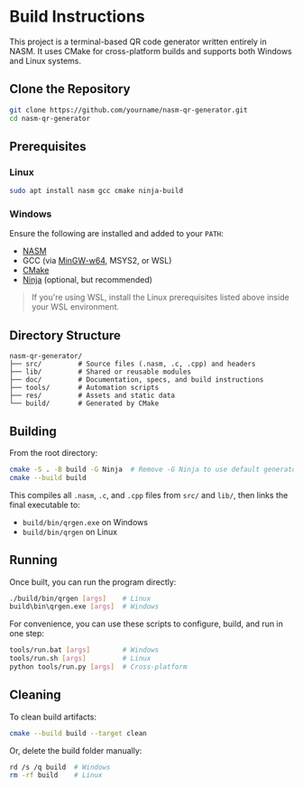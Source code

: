 # Build Instructions

This project is a terminal-based QR code generator written entirely in NASM. It uses CMake for cross-platform builds and supports both Windows and Linux systems.

## Clone the Repository

```bash
git clone https://github.com/yourname/nasm-qr-generator.git
cd nasm-qr-generator
```

## Prerequisites

### Linux

```bash
sudo apt install nasm gcc cmake ninja-build
```

### Windows

Ensure the following are installed and added to your `PATH`:

* [NASM](https://www.nasm.us/)
* GCC (via [MinGW-w64](https://www.mingw-w64.org/), MSYS2, or WSL)
* [CMake](https://cmake.org/download/)
* [Ninja](https://ninja-build.org/) (optional, but recommended)

> If you're using WSL, install the Linux prerequisites listed above inside your WSL environment.

## Directory Structure

```
nasm-qr-generator/
├── src/         # Source files (.nasm, .c, .cpp) and headers
├── lib/         # Shared or reusable modules
├── doc/         # Documentation, specs, and build instructions
├── tools/       # Automation scripts
├── res/         # Assets and static data
└── build/       # Generated by CMake
```

## Building

From the root directory:

```bash
cmake -S . -B build -G Ninja  # Remove -G Ninja to use default generator
cmake --build build
```

This compiles all `.nasm`, `.c`, and `.cpp` files from `src/` and `lib/`, then links the final executable to:

* `build/bin/qrgen.exe` on Windows
* `build/bin/qrgen` on Linux

## Running

Once built, you can run the program directly:

```bash
./build/bin/qrgen [args]    # Linux
build\bin\qrgen.exe [args]  # Windows
```

For convenience, you can use these scripts to configure, build, and run in one step:

```bash
tools/run.bat [args]        # Windows
tools/run.sh [args]         # Linux
python tools/run.py [args]  # Cross-platform
```

## Cleaning

To clean build artifacts:

```bash
cmake --build build --target clean
```

Or, delete the build folder manually:

```bash
rd /s /q build  # Windows
rm -rf build    # Linux
```
